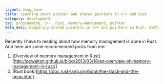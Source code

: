 ```yaml
---
layout: blog_base
title: Learning smart pointer and shared pointers in C++ and Rust
category: development
tag: programming, C++, Rust, memory-management, pointer
meta_desc: Comparing shared pointers in C++ and pointers in Rust. Getting more about how to manager memory smartly
---
```


Recently I have to reading about how memory management is done in Rust. And here are some recommended posts from me:
1. (Overview of memory management in Rust)[http://pcwalton.github.io/blog/2013/03/18/an-overview-of-memory-management-in-rust/]
2. (Rust book)[https://doc.rust-lang.org/book/the-stack-and-the-heap.html]
